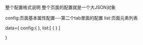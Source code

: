整个配置格式说明
整个页面的配置就是一个大JSON对象

config:页面基本属性配置---第二个tab里面的配置
list:页面元素列表 
     

data={
  config:{
  },
  list:[
    {
    }
  ]

}